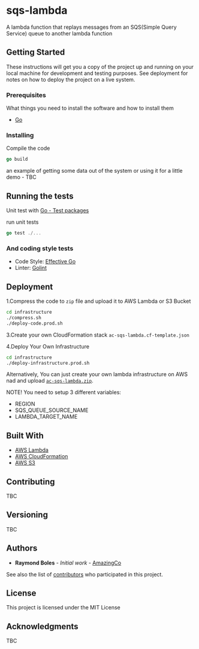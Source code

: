 # sqs-lambda

A lambda function that replays messages from an SQS(Simple Query Service) queue to another lambda function

## Getting Started

These instructions will get you a copy of the project up and running on your local machine for development and testing purposes.
See deployment for notes on how to deploy the project on a live system.

### Prerequisites

What things you need to install the software and how to install them

- [Go](https://golang.org/)

### Installing

Compile the code

```go
go build
```

an example of getting some data out of the system or using it for a little demo - TBC

## Running the tests

Unit test with [Go - Test packages](https://golang.org/cmd/go/#hdr-Test_packages)

run unit tests

```go
go test ./...
```

### And coding style tests

- Code Style: [Effective Go](https://golang.org/doc/effective_go.html)
- Linter: [Golint](https://github.com/golang/lint)

## Deployment

1.Compress the code to `zip` file and upload it to AWS Lambda or S3 Bucket

```bash
cd infrastructure
./compress.sh
./deploy-code.prod.sh
```

3.Create your own CloudFormation stack `ac-sqs-lambda.cf-template.json`

4.Deploy Your Own Infrastructure

```bash
cd infrastructure
./deploy-infrastructure.prod.sh
```

Alternatively, You can just create your own lambda infrastructure on AWS nad and
upload [`ac-sqs-lambda.zip`](https://github.com/amazing-co/sqs-lambda/blob/master/infrastructure/ac-sqs-lambda).

NOTE!
You need to setup 3 different variables:

- REGION
- SQS_QUEUE_SOURCE_NAME
- LAMBDA_TARGET_NAME

## Built With

- [AWS Lambda](https://aws.amazon.com/lambda/)
- [AWS CloudFormation](https://docs.aws.amazon.com/cloudformation/)
- [AWS S3](https://aws.amazon.com/s3/)

## Contributing

TBC

## Versioning

TBC

## Authors

- **Raymond Boles** - _Initial work_ - [AmazingCo](https://github.com/amazing-co)

See also the list of [contributors](https://github.com/amazing-co/ac-sqs-lambda/graphs/contributors) who participated in this project.

## License

This project is licensed under the MIT License

## Acknowledgments

TBC
